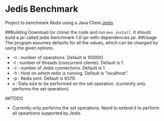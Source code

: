 # Jedis Benchmark
Project to benchmark Redis using a Java Client [Jedis](https://github.com/xetorthio/jedis).

##Building
Download (or clone) the code and run `mvn install`.
It should build a jar called jedis-benchmark-1.0-jar-with-dependencies.jar.
##Usage
The program assumes defaults for all the values, which can be changed by using the given options.
-  -n : number of operations. Default is 100000.
-  -t : number of threads (concurrent clients).  Default is 1.
-  -c : number of Jedis connections. Default is 1.
-  -h : Host on which redis is running. Default is "localhost".
-  -p : Redis port. Default is 6379.
-  s  : Data size to be performed on the set operation. (currently only performs the set operation).


##TODO
- Currently only performs the set operations. Need to extend it to perform all opeartions supported by Jedis.

